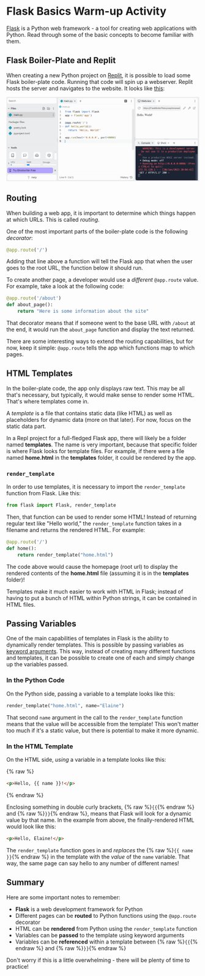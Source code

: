 # Flask Basics Warm-up Activity
[Flask](https://flask.palletsprojects.com/en/1.1.x/foreword/) is a Python web framework - a tool for creating web applications with Python. Read through some of the basic concepts to become familiar with them.

## Flask Boiler-Plate and Replit
When creating a new Python project on [Replit](https://replit.com), it is possible to load some Flask boiler-plate code. Running that code will spin up a webserver. Replit hosts the server and navigates to the website. It looks like [this](https://replit.com/@JosephMaxwell/FlaskBoilerPlate#main.py):

![](Assets/FlaskExampleReplit.png)

## Routing
When building a web app, it is important to determine which things happen at which URLs. This is called _routing_.

One of the most important parts of the boiler-plate code is the following _decorator_:

```py
@app.route('/')
```

Adding that line above a function will tell the Flask app that when the user goes to the root URL, the function below it should run.

To create another page, a developer would use a _different_ `@app.route` value. For example, take a look at the following code:

```py
@app.route('/about')
def about_page():
    return "Here is some information about the site"
```

That decorator means that if someone went to the base URL with `/about` at the end, it would run the `about_page` function and display the text returned.

There are some interesting ways to extend the routing capabilities, but for now, keep it simple: `@app.route` tells the app which functions map to which pages.

## HTML Templates
In the boiler-plate code, the app only displays raw text. This may be all that's necessary, but typically, it would make sense to render some HTML. That's where templates come in.

A _template_ is a file that contains static data (like HTML) as well as placeholders for dynamic data (more on that later). For now, focus on the static data part.

In a Repl project for a full-fledged Flask app, there will likely be a folder named **templates**. The name is very important, because that specific folder is where Flask looks for template files. For example, if there were a file named **home.html** in the **templates** folder, it could be rendered by the app.

### `render_template`
In order to use templates, it is necessary to import the `render_template` function from Flask. Like this:

```py
from flask import Flask, render_template
```

Then, that function can be used to render some HTML! Instead of returning regular text like "Hello world," the `render_template` function takes in a filename and returns the rendered HTML. For example:

```py
@app.route('/')
def home():
    return render_template("home.html")
```

The code above would cause the homepage (root url) to display the rendered contents of the **home.html** file (assuming it is in the **templates** folder)!

Templates make it much easier to work with HTML in Flask; instead of having to put a bunch of HTML within Python strings, it can be contained in HTML files.

## Passing Variables
One of the main capabilities of templates in Flask is the ability to dynamically render templates. This is possible by passing variables as [keyword arguments](https://treyhunner.com/2018/04/keyword-arguments-in-python/). This way, instead of creating many different functions and templates, it can be possible to create one of each and simply change up the variables passed.

### In the Python Code
On the Python side, passing a variable to a template looks like this:

```py
render_template("home.html", name="Elaine")
```

That second `name` argument in the call to the `render_template` function means that the value will be accessible from the template! This won't matter too much if it's a static value, but there is potential to make it more dynamic.

### In the HTML Template
On the HTML side, _using_ a variable in a template looks like this:

{% raw %}
```html
<p>Hello, {{ name }}!</p>
```
{% endraw %}

Enclosing something in double curly brackets, {% raw %}`{{`{% endraw %} and {% raw %}`}}`{% endraw %}, means that Flask will look for a dynamic value by that name. In the example from above, the finally-rendered HTML would look like this:

```html
<p>Hello, Elaine!</p>
```

The `render_template` function goes in and _replaces_ the {% raw %}`{{ name }}`{% endraw %} in the template with the _value_ of the `name` variable. That way, the same page can say hello to any number of different names!

## Summary
Here are some important notes to remember:

- **Flask** is a web development framework for Python
- Different pages can be **routed** to Python functions using the `@app.route` decorator
- HTML can be **rendered** from Python using the `render_template` function
- Variables can be **passed** to the template using keyword arguments
- Variables can be **referenced** within a template between {% raw %}`{{`{% endraw %} and {% raw %}`}}`{% endraw %}

Don't worry if this is a little overwhelming - there will be plenty of time to practice!

